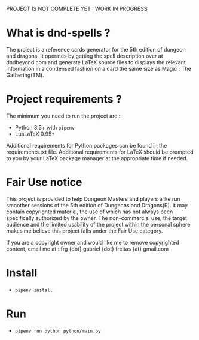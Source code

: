 PROJECT IS NOT COMPLETE YET : WORK IN PROGRESS

# What is dnd-spells ?

The project is a reference cards generator for the 5th edition of dungeon and dragons. It operates by getting the spell description over at dndbeyond.com and generate LaTeX source files to displays the relevant information in a condensed fashion on a card the same size as Magic : The Gathering(TM).

# Project requirements ?
The minimum you need to run the project are :

* Python 3.5+ with `pipenv`
* LuaLaTeX 0.95+

Additional requirements for Python packages can be found in the requirements.txt file.
Additional requirements for LaTeX should be prompted to you by your LaTeX package manager at the appropriate time if needed.

# Fair Use notice

This project is provided to help Dungeon Masters and players alike run smoother sessions of the 5th edition of Dungeons and Dragons(R). It may contain copyrighted material, the use of which has not always been specifically authorized by the owner. The non-commercial use, the target audience and the limited usability of the project within the personal sphere makes me believe this project falls under the Fair Use category.

If you are a copyright owner and would like me to remove copyrighted content, email me at : frg {dot} gabriel {dot} freitas {at} gmail.com

# Install
- `pipenv install`

# Run
- `pipenv run python python/main.py`
